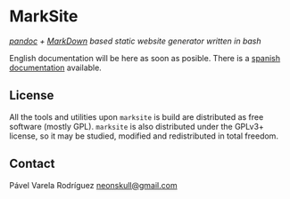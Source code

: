 # MarkSite

_[pandoc](http://pandoc.org) + [MarkDown](http://daringfireball.net/projects/markdown) based static website generator written in bash_

English documentation will be here as soon as posible. There is a [spanish documentation](README.es.md) available.


## License

All the tools and utilities upon `marksite` is build are distributed as free software (mostly GPL). `marksite` is also distributed under the GPLv3+ license, so it may be studied, modified and redistributed in total freedom.

## Contact

Pável Varela Rodríguez [neonskull@gmail.com](mailto:neonskull@gmail.com)

